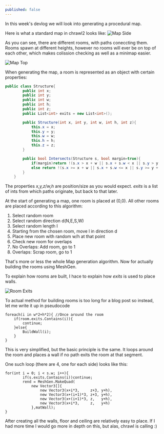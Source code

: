 ```yaml
---
published: false
---
```


In this week's devlog we will look into generating a procedural map.

<!--excerpt-->

Here is what a standard map in chrawl2 looks like:
![Map Side]()

As you can see, there are different rooms, with paths coneccting them. Rooms spawn at different heights, however no rooms will ever be on top of each other, which makes colission checking as well as a minimap easier. 

![Map Top]()

When generating the map, a room is represented as an object with certain properties:
```c#
public class Structure{
		public int x;
		public int y;
		public int w;
		public int h;
		public int z;
		public List<int> exits = new List<int>();

		public Structure(int x, int y, int w, int h, int z){
			this.x = x;
			this.y = y;
			this.w = w;
			this.h = h;
			this.z = z;
		}

		public bool Intersects(Structure s, bool margin=true){
			if(margin)return !(s.x > x + w || s.x + s.w < x || s.y > y + h || s.y + s.h < y);
			else return !(s.x >= x + w || s.x + s.w <= x || s.y >= y + h || s.y + s.h <= y);
		}
	}
```
The properties *x,y,z*/*w,h* are position/size as you would expect. *exits* is a list of 
ints from which paths originate, but back to that later.

At the start of generating a map, one room is placed at (0,0). All other rooms are placed according to this algorithm:

1. Select random room
2. Select random direction d(N,E,S,W)
3. Select random length l
4. Starting from the chosen room, move l in direction d
5. Place new room with random w/h at that point
6. Check new room for overlaps
7. No Overlaps: Add room, go to 1
8. Overlaps: Scrap room, go to 1

That's more or less the whole Map generation algorithm. Now for actually building the rooms using MeshGen.


To explain how rooms are built, I hace to explain how *exits* is used to place walls.

![Room Exits]()

To actual method for building rooms is too long for a blog post so instead, let me write it up in pseudocode

```
foreach(i in w*2+h*2){ //Once around the room
	if(room.exits.Contains(i)){
    	continue;
    }else{
    	BuildWall(i);
    }
}
```

This is very simplified, but the basic principle is the same. It loops around the room and places a wall if no path exits the room at that segment.

One such loop (there are 4, one for each side) looks like this:
```
for(int i = 0; i < s.w; i++){
		if(s.exits.Contains(i))continue;
		rend = MeshGen.MakeQuad(
			new Vector3[]{
				new Vector3(x+i*3,     z+3, y+h),
				new Vector3(x+(i+1)*3, z+3, y+h),
				new Vector3(x+(i+1)*3, z,   y+h),
				new Vector3(x+i*3,     z,   y+h)
			},matWall);
}
```

After creating all the walls, floor and ceiling are relatively easy to place.
If I had more time I would go more in depth on this, but alas, chrawl is calling :)